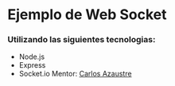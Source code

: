 # Ejemplo de Web Socket
### Utilizando las siguientes tecnologias:
- Node.js
- Express
- Socket.io
Mentor: [Carlos Azaustre](#https://www.youtube.com/watch?v=ppiAvvkvAz0)